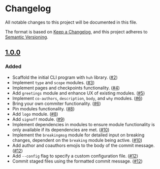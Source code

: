 # Changelog

All notable changes to this project will be documented in this file.

The format is based on [Keep a Changelog](https://keepachangelog.com/en/1.1.0/), and this project adheres to [Semantic Versioning](https://semver.org/spec/v2.0.0.html).

## [1.0.0]

### Added

- Scaffold the initial CLI program with `huh` library. ([#2](https://github.com/nantli/goodcommit/pull/2))
- Implement `type` and `scope` modules. ([#3](https://github.com/nantli/goodcommit/pull/3))
- Implement pages and checkpoints functionality. ([#4](https://github.com/nantli/goodcommit/pull/4))
- Add `greetings` module and enhance UX of existing modules. ([#5](https://github.com/nantli/goodcommit/pull/5))
- Implement `co-authors`, `description`, `body`, and `why` modules. ([#6](https://github.com/nantli/goodcommit/pull/6))
- Bring your own commiter functionality. ([#6](https://github.com/nantli/goodcommit/pull/6))
- Pin modules functionality. ([#8](https://github.com/nantli/goodcommit/pull/8))
- Add `logo` module. ([#8](https://github.com/nantli/goodcommit/pull/8))
- Add `signoff` module. ([#9](https://github.com/nantli/goodcommit/pull/9))
- Implement dependencies in modules to ensure module functionality is only available if its dependencies are met. ([#10](https://github.com/nantli/goodcommit/pull/10))
- Implement the `breakingmsg` module for detailed input on breaking changes, dependent on the `breaking` module being active. ([#10](https://github.com/nantli/goodcommit/pull/10))
- Add author and coauthors emojis to the body of the commit message. ([#12](https://github.com/nantli/goodcommit/pull/12))
- Add `--config` flag to specify a custom configuration file. ([#12](https://github.com/nantli/goodcommit/pull/12))
- Commit staged files using the formatted commit message. ([#12](https://github.com/nantli/goodcommit/pull/12))

[unreleased]: https://github.com/nantli/goodcommit/compare/v1.0.0...HEAD
[1.0.0]: https://github.com/nantli/goodcommit/compare/v0.0.0...v1.0.0


